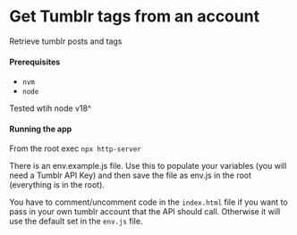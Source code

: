 # Get Tumblr tags from an account
Retrieve tumblr posts and tags

#### Prerequisites 
- `nvm`
- `node`

Tested wtih node v18^

#### Running the app 

From the root exec `npx http-server`

There is an env.example.js file. Use this to populate your variables (you will need a Tumblr API Key) and then save the file as env.js in the root (everything is in the root).

You have to comment/uncomment code in the `index.html` file if you want to pass in your own tumblr account that the API should call. Otherwise it will use the default set in the `env.js` file. 